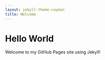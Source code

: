 ```yaml
---
layout: jekyll-theme-cayman
title: Welcome
---
```


# Hello World

Welcome to my GitHub Pages site using Jekyll!
